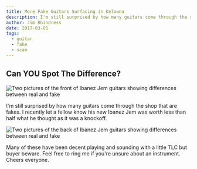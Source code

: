 ```yaml
---
title: More Fake Guitars Surfacing in Kelowna
description: I'm still surprised by how many guitars come through the shop that are fakes.
author: Jim Rhindress
date: 2017-03-01
tags:
  - guitar
  - fake
  - scam
---
```


## Can YOU Spot The Difference?

<img src="/static/img/ibanez-jem-front.jpg" alt="Two pictures of the front of Ibanez Jem guitars showing differences between real and fake" style="margin-left: auto; margin-right: auto;" />

I'm still surprised by how many guitars come through the shop that are fakes. I recently let a fellow know his new Ibanez Jem was worth less than half what he thought as it was a knockoff.

<img src="/static/img/ibanez-jem-back.jpg" alt="Two pictures of the back of Ibanez Jem guitars showing differences between real and fake" style="margin-left: auto; margin-right: auto;" />

Many of these have been decent playing and sounding with a little TLC but buyer beware. Feel free to ring me if you're unsure about an instrument. Cheers everyone.

